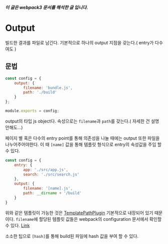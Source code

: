 ***이 글은 webpack3 문서를 해석한 글 입니다.***

# Output
빌드한 결과를 파일로 남긴다. 기본적으로 하나의 output 지점을 갖는다.( entry가 다수여도 )

## 문법
```javascript
const config = {
    output: {
        filename: 'bundle.js',
        path: './build'
    }
};

module.exports = config;
```

output의 타입 js object다. 속성으로는 `filename`과 `path`를 갖는다.( 자세한 건 설명 안해도...)

페이지 별 혹은 다수의 entry point를 통해 의존성을 나눌 때에는 output 또한 파일을 나누어주어야한다.
이 때 `[name]` 값을 통해 템플릿 형식으로 entry의 속성값을 주입 할 수 있다.
```javascript
const config = {
    entry: {
        app: './src/app.js',
        search: './src/search.js'
    },
    output: {
        filename: '[name].js',
        path: __dirname + '/build'
    }
}
```
위와 같은 템플릿이 가능한 것은 [TemplatePathPlugin](https://github.com/webpack/webpack/blob/master/lib/TemplatedPathPlugin.js)
기본적으로 내장되어 있기 때문이다. `filename`에 할당된 템플릿 값들은 webpack의 configuration 문서에서 확인할 수 있다. [Link](https://webpack.js.org/configuration/output/#output-filename)

소소한 팁으로 `[hash]`를 통해 build된 파일에 hash 값을 부여 할 수 있다.
